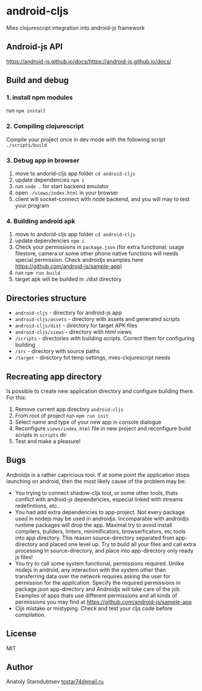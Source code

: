 # android-cljs
Mies clojurescript integration into android-js framework


## Android-js API
https://android-js.github.io/docs/https://android-js.github.io/docs/


## Build and debug

### 1. install npm modules
run `npm install`

### 2. Compiling clojurescript
Compile your project once in dev mode with the following script `./scripts/build`

### 3. Debug app in browser
1. move to andorid-cljs app folder `cd android-cljs`
2. update dependencies `npm i`
3. run `node .` for start backend emulator
4. open `./views/index.html` in your browser
5. client will socket-connect with node backend, and you will may to test your program

### 4. Building android apk
1. move to andorid-cljs app folder `cd android-cljs`
2. update dependencies `npm i`
3. Check your permissions in `package.json` (for extra functional: usage filestore, camera or some other phone native functions will needs special permission. Check androidjs examples here https://github.com/android-js/sample-app)
4. run `npm run build`
5. target apk will be builded in ./dist directory


## Directories structure
- `android-cljs` - directory for android-js app
- `android-cljs/assets` - directory with assets and generated scripts
- `android-cljs/dist` - directory for target APK files
- `android-cljs/views` - directory with html views
- `/scripts` - directories with building scripts. Correct them for configuring building
- `/src` - directory with source paths
- `/target` - directory fot temp settings, mies-clojurescript needs


## Recreating app directory
Is possible to create new application directory and configure building there. For this:
1. Remove current app directory `android-cljs`
2. From root of project run `npm run init`
3. Select name and type of your new app in console dialogue
4. Reconfigure `views/index.html` file in new project and reconfigure build scripts in `scripts` dir
5. Test and make a pleasure!


## Bugs
Androidjs is a rather capricious tool. If at some point the application stops launching on android, then the most likely cause of the problem may be:
- You trying to connect shadow-cljs tool, or some other tools, thats conflict with android-js dependencies, especial linked with streams redefinitions, etc..
- You had add extra dependencies to app-project. Not every package used in nodejs may be used in androidjs. Incomparable with androidjs runtime packages will drop the app. Maximal try to avoid install compilers, builders, linters, minimificators, browserficators, etc tools into app directory. This reason source-directory separated from app-directory and placed one level up. Try to build all your files and call extra processing in source-directory, and place into app-directory only ready js files!
- You try to call some system functional, permissions required. Unlike nodejs in android, any interaction with the system other than transferring data over the network requires asking the user for permission for the application. Specify the required permissions in package.json app-directory and Androidjs will take care of the job. Examples of apps thats use different permissions and all kinds of permissions you may find at  https://github.com/android-js/sample-app
- Cljs mistake or mistyping. Check and test your cljs code before compilation.


## License
MIT


## Author
Anatoly Starodubtsev
tostar74@mail.ru